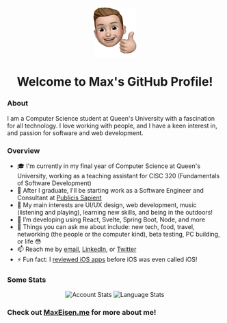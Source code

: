 <p align="center">
  <a href="https://maxeisen.me" target="_blank">
    <img src="https://github.com/maxeisen/MaxEisen.me/blob/master/public/img/additional/memoji_cycle_large.gif" align="center" alt="Max Eisen memoji cycle" width="100">
  </a>
  <h1 align="center">Welcome to Max's GitHub Profile!</h1>
</p>

### About
I am a Computer Science student at Queen's University with a fascination for all technology. I love working with people, and I have a keen interest in, and passion for software and web development.

### Overview
- 🎓 I'm currently in my final year of Computer Science at Queen's University, working as a teaching assistant for CISC 320 (Fundamentals of Software Development)
- 💼 After I graduate, I'll be starting work as a Software Engineer and Consultant at [Publicis Sapient](https://www.publicissapient.com/)
- 🔭 My main interests are UI/UX design, web development, music (listening and playing), learning new skills, and being in the outdoors!
- 🌱 I’m developing using React, Svelte, Spring Boot, Node, and more
- 💬 Things you can ask me about include: new tech, food, travel, networking (the people or the computer kind), beta testing, PC building, or life 😳
- 📫 Reach me by [email](mailto:max.eisen@queensu.ca?subject=Hello%20from%20your%20GitHub%20profile!), [LinkedIn](https://www.linkedin.com/in/maxeisen/), or [Twitter](https://twitter.com/MaxEisen)
- ⚡ Fun fact: I [reviewed iOS apps](https://www.youtube.com/user/AppStoreReviewers/videos) before iOS was even called iOS!

### Some Stats
<p align="center">
  <img src="https://github-readme-stats.vercel.app/api?username=maxeisen&show_icons=true&bg_color=90,007363,00bba2&title_color=fff&text_color=fff&hide=stars,contribs" alt="Account Stats" />
  <img src="https://github-readme-stats.vercel.app/api/top-langs/?username=maxeisen&layout=compact&bg_color=90,007363,00bba2&title_color=fff&text_color=fff" alt="Language Stats" />
</p>

### Check out [MaxEisen.me](https://maxeisen.me) for more about me!
